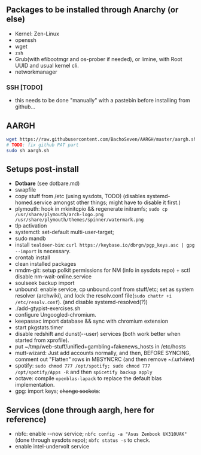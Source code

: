 ## Packages to be installed through Anarchy (or else)

- Kernel: Zen-Linux
- openssh
- wget
- `zsh`
- Grub(with efibootmgr and os-prober if needed), or limine, with Root UUID and usual kernel cli.
- networkmanager

### SSH [TODO]
- this needs to be done "manually" with a pastebin before installing from github...

## AARGH
``` sh
wget https://raw.githubusercontent.com/BachoSeven/AARGH/master/aargh.sh
# TODO: fix github PAT part
sudo sh aargh.sh
```

## Setups post-install
- **Dotbare** (see dotbare.md)
- swapfile
- copy stuff from /etc (using sysdots, TODO) (disables systemd-homed.service amongst other things; might have to disable it first.)
- plymouth: hook in mkinitcpio && regenerate initramfs; `sudo cp /usr/share/plymouth/arch-logo.png /usr/share/plymouth/themes/spinner/watermark.png`
- tlp activation
- systemctl: set-default multi-user-target;
- sudo mandb
- install `tealdeer-bin`: `curl https://keybase.io/dbrgn/pgp_keys.asc | gpg --import` is necessary.
- crontab install
- clean installed packages
- nmdm-git: setup polkit permissions for NM (info in sysdots repo) + sctl disable nm-wait-online.service
- soulseek backup import
- unbound: enable service, cp unbound.conf from stuff/etc; set as system resolver (archwiki), and lock the resolv.conf file(`sudo chattr +i /etc/resolv.conf`). (and disable
  systemd-resolved(?))
- ./add-gtypist-exercises.sh
- configure Ungoogled-chromium.
- keepassxc import database && sync with chromium extension
- start pkgstats.timer
- disable redshift and dunst(--user) services (both work better when started from xprofile).
- put ~/tmp/web-stuff/unified+gambling+fakenews_hosts in /etc/hosts
- mutt-wizard: Just add accounts normally, and then, BEFORE SYNCING, comment out "Flatten" rows in MBSYNCRC (and then remove ~/.urlview)
- spotify: `sudo chmod 777 /opt/spotify; sudo chmod 777 /opt/spotify/Apps -R` and then `spicetify backup apply`
- octave: compile `openblas-lapack` to replace the default blas implementation.
- gpg: import keys; ~~change sockets~~:
         <!-- "Note that this currently does not work out-of-the-box using systemd user units and socket-based activation, since the socket directory changes based on the hash of -->
         <!-- $GNUPGHOME. You can get the new socket directory using gpgconf --dry-run --create-socketdir, and have to modify the systemd user units to listen on the correct sockets -->
         <!-- accordingly." -->
 <!-- Sockets to change(5)[all with systemctl --user edit --full]: gpg-agent.socket, gpg-agent-extra.socket, gpg-agent-browser.socket, gpg-agent-ssh.socket, and dirmngr.socket. -->
 <!-- Syntax to change them (sysu edit): `ListenStream=%t/gnupg/d."${HASH}"/S."${socketname}"` -->
 <!-- Example vim substitute command `gnupg\//&d\.babif6xw6skmb8ps84qeyyam\//g` -->

## Services (done through aargh, here for reference)
- nbfc: enable --now service; `nbfc config -a "Asus Zenbook UX310UAK"`(done through sysdots repo); `nbfc status -s` to check.
- enable intel-undervolt service
